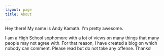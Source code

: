 ```yaml
---
layout: page
title: About
---
```


<p class="message">
  Hey there! My name is Andy Kamath. I'm pretty awesome.
</p>

I am a High School sophomore with a lot of views on many things that many people may not agree with. For that reason, I have created a blog on which nobody can comment. Please read but do not take any offense. Thanks!
